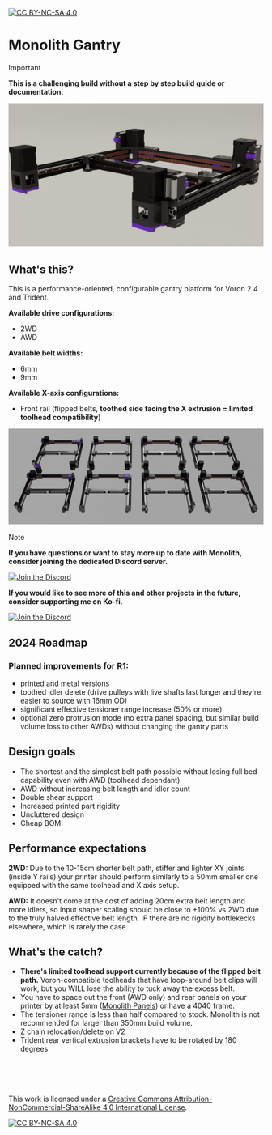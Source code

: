 [![CC BY-NC-SA 4.0][cc-by-nc-sa-shield]][cc-by-nc-sa]

# Monolith Gantry
> [!IMPORTANT]
> **This is a challenging build without a step by step build guide or documentation.**

![1](Images/V2_9mm_front_rail.png)

## What's this?
This is a performance-oriented, configurable gantry platform for Voron 2.4 and Trident.

**Available drive configurations:**
- 2WD
- AWD

**Available belt widths:**
- 6mm
- 9mm

**Available X-axis configurations:**
- Front rail (flipped belts, **toothed side facing the X extrusion = limited toolhead compatibility**)

![2](Images/Monolith.png)
> [!NOTE]
> **If you have questions or want to stay more up to date with Monolith, consider joining the dedicated Discord server.**
>
> [![Join the Discord](https://discord.com/api/guilds/1227971059764953230/widget.png?style=banner3)](https://discord.gg/JanBKxAzDz)
>
> **If you would like to see more of this and other projects in the future, consider supporting me on Ko-fi.**
>
> [![Join the Discord](https://github.com/CloakedWayne/Monolith_Gantry_V2-VT/blob/main/Images/kofi_short_button_white.png)](https://ko-fi.com/cloakedwayne)
## 2024 Roadmap
### Planned improvements for R1:
- printed and metal versions
- toothed idler delete (drive pulleys with live shafts last longer and they're easier to source with 16mm OD)
- significant effective tensioner range increase (50% or more)
- optional zero protrusion mode (no extra panel spacing, but similar build volume loss to other AWDs) without changing the gantry parts

## Design goals
- The shortest and the simplest belt path possible without losing full bed capability even with AWD (toolhead dependant)
- AWD without increasing belt length and idler count
- Double shear support
- Increased printed part rigidity
- Uncluttered design
- Cheap BOM

## Performance expectations
**2WD:** Due to the 10-15cm shorter belt path, stiffer and lighter XY joints (inside Y rails) your printer should perform similarly to a 50mm smaller one equipped with the same toolhead and X axis setup.

**AWD:** It doesn't come at the cost of adding 20cm extra belt length and more idlers, so input shaper scaling should be close to +100% vs 2WD due to the truly halved effective belt length. IF there are no rigidity bottlekecks elsewhere, which is rarely the case.

## What's the catch?
- **There's limited toolhead support currently because of the flipped belt path.** Voron-compatible toolheads that have loop-around belt clips will work, but you WILL lose the ability to tuck away the excess belt.
- You have to space out the front (AWD only) and rear panels on your printer by at least 5mm ([Monolith Panels](https://github.com/CloakedWayne/Monolith_Panels)) or have a 4040 frame.
- The tensioner range is less than half compared to stock. Monolith is not recommended for larger than 350mm build volume.
- Z chain relocation/delete on V2
- Trident rear vertical extrusion brackets have to be rotated by 180 degrees

<br/><br/><br/><br/>
This work is licensed under a
[Creative Commons Attribution-NonCommercial-ShareAlike 4.0 International License][cc-by-nc-sa].

[![CC BY-NC-SA 4.0][cc-by-nc-sa-image]][cc-by-nc-sa]

[cc-by-nc-sa]: http://creativecommons.org/licenses/by-nc-sa/4.0/
[cc-by-nc-sa-image]: https://licensebuttons.net/l/by-nc-sa/4.0/88x31.png
[cc-by-nc-sa-shield]: https://img.shields.io/badge/License-CC%20BY--NC--SA%204.0-lightgrey.svg
